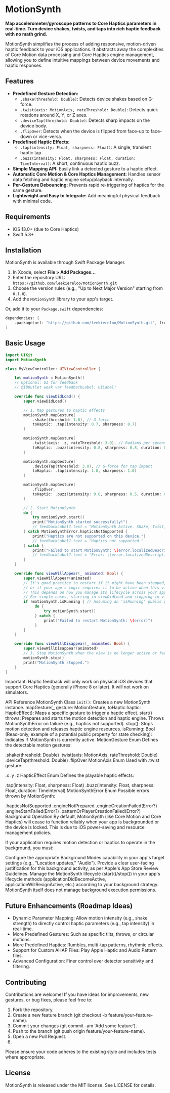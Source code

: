 # MotionSynth 

**Map accelerometer/gyroscope patterns to Core Haptics parameters in real-time. Turn device shakes, twists, and taps into rich haptic feedback with no math grind.**

MotionSynth simplifies the process of adding responsive, motion-driven haptic feedback to your iOS applications. It abstracts away the complexities of Core Motion data processing and Core Haptics engine management, allowing you to define intuitive mappings between device movements and haptic responses.

## Features 

*   **Predefined Gesture Detection:**
    *   `.shake(threshold: Double)`: Detects device shakes based on G-force.
    *   `.twist(axis: MotionAxis, rateThreshold: Double)`: Detects quick rotations around X, Y, or Z axes.
    *   `.deviceTap(threshold: Double)`: Detects sharp impacts on the device body.
    *   `.flipOver`: Detects when the device is flipped from face-up to face-down or vice-versa.
*   **Predefined Haptic Effects:**
    *   `.tap(intensity: Float, sharpness: Float)`: A single, transient haptic tap.
    *   `.buzz(intensity: Float, sharpness: Float, duration: TimeInterval)`: A short, continuous haptic buzz.
*   **Simple Mapping API:** Easily link a detected gesture to a haptic effect.
*   **Automatic Core Motion & Core Haptics Management:** Handles sensor data fetching and haptic engine setup/playback internally.
*   **Per-Gesture Debouncing:** Prevents rapid re-triggering of haptics for the same gesture.
*   **Lightweight and Easy to Integrate:** Add meaningful physical feedback with minimal code.

## Requirements

*   iOS 13.0+ (due to Core Haptics)
*   Swift 5.3+

## Installation

MotionSynth is available through Swift Package Manager.

1.  In Xcode, select **File > Add Packages...**
2.  Enter the repository URL: `https://github.com/leekiereloo/MotionSynth.git` 
3.  Choose the version rules (e.g., "Up to Next Major Version" starting from `0.1.0`).
4.  Add the `MotionSynth` library to your app's target.

Or, add it to your `Package.swift` dependencies:
```swift
dependencies: [
    .package(url: "https://github.com/leekiereloo/MotionSynth.git", from: "0.1.0") 
]
```

## Basic Usage

```swift
import UIKit
import MotionSynth

class MyViewController: UIViewController {

    let motionSynth = MotionSynth()
    // Optional: UI for feedback
    // @IBOutlet weak var feedbackLabel: UILabel!

    override func viewDidLoad() {
        super.viewDidLoad()

        // 1. Map gestures to haptic effects
        motionSynth.mapGesture(
            .shake(threshold: 1.8), // G-force
            toHaptic: .tap(intensity: 0.7, sharpness: 0.7)
        )

        motionSynth.mapGesture(
            .twist(axis: .z, rateThreshold: 3.0), // Radians per second
            toHaptic: .buzz(intensity: 0.8, sharpness: 0.8, duration: 0.15)
        )

        motionSynth.mapGesture(
            .deviceTap(threshold: 3.0), // G-force for tap impact
            toHaptic: .tap(intensity: 1.0, sharpness: 1.0)
        )

        motionSynth.mapGesture(
            .flipOver,
            toHaptic: .buzz(intensity: 0.6, sharpness: 0.5, duration: 0.3)
        )

        // 2. Start MotionSynth
        do {
            try motionSynth.start()
            print("MotionSynth started successfully!")
            // feedbackLabel?.text = "MotionSynth Active. Shake, Twist, Tap, or Flip!"
        } catch MotionSynthError.hapticsNotSupported {
            print("Haptics are not supported on this device.")
            // feedbackLabel?.text = "Haptics not supported."
        } catch {
            print("Failed to start MotionSynth: \(error.localizedDescription)")
            // feedbackLabel?.text = "Error: \(error.localizedDescription)"
        }
    }

    override func viewWillAppear(_ animated: Bool) {
        super.viewWillAppear(animated)
        // It's good practice to restart if it might have been stopped,
        // or if your app's logic requires it to be active when this view appears.
        // This depends on how you manage its lifecycle across your app.
        // For simple cases, starting in viewDidLoad and stopping in viewWillDisappear is fine.
        if !motionSynth.isRunning { // Assuming an 'isRunning' public property exists or similar check
             do {
                 try motionSynth.start()
             } catch {
                 print("Failed to restart MotionSynth: \(error)")
             }
        }
    }

    override func viewWillDisappear(_ animated: Bool) {
        super.viewWillDisappear(animated)
        // 3. Stop MotionSynth when the view is no longer active or feedback isn't needed
        motionSynth.stop()
        print("MotionSynth stopped.")
    }
}
```

Important: Haptic feedback will only work on physical iOS devices that support Core Haptics (generally iPhone 8 or later). It will not work on simulators.

API Reference
MotionSynth Class
`init()`: Creates a new MotionSynth instance.
mapGesture(_ gesture: MotionGesture, toHaptic haptic: HapticEffect): Maps a specific gesture to trigger a haptic effect.
start() throws: Prepares and starts the motion detection and haptic engine. Throws MotionSynthError on failure (e.g., haptics not supported).
stop(): Stops motion detection and releases haptic engine resources.
isRunning: Bool (Read-only, example of a potential public property for state checking): Indicates if MotionSynth is currently active.
MotionGesture Enum
Defines the detectable motion gestures:

.shake(threshold: Double)
.twist(axis: MotionAxis, rateThreshold: Double)
.deviceTap(threshold: Double)
.flipOver
MotionAxis Enum
Used with .twist gesture:

.x
.y
.z
HapticEffect Enum
Defines the playable haptic effects:

.tap(intensity: Float, sharpness: Float)
.buzz(intensity: Float, sharpness: Float, duration: TimeInterval)
MotionSynthError Enum
Possible errors thrown by MotionSynth:

.hapticsNotSupported
.engineNotPrepared
.engineCreationFailed(Error?)
.engineStartFailed(Error?)
.patternOrPlayerCreationFailed(Error?)
Background Operation
By default, MotionSynth (like Core Motion and Core Haptics) will cease to function reliably when your app is backgrounded or the device is locked. This is due to iOS power-saving and resource management policies.

If your application requires motion detection or haptics to operate in the background, you must:

Configure the appropriate Background Modes capability in your app's target settings (e.g., "Location updates," "Audio").
Provide a clear user-facing justification for this background activity, as per Apple's App Store Review Guidelines.
Manage the MotionSynth lifecycle (start()/stop()) in your app's lifecycle methods (applicationDidBecomeActive, applicationWillResignActive, etc.) according to your background strategy.
MotionSynth itself does not manage background execution permissions.

## Future Enhancements (Roadmap Ideas)
- Dynamic Parameter Mapping: Allow motion intensity (e.g., shake strength) to directly control haptic parameters (e.g., tap intensity) in real-time.
- More Predefined Gestures: Such as specific tilts, throws, or circular motions.
- More Predefined Haptics: Rumbles, multi-tap patterns, rhythmic effects.
- Support for Custom AHAP Files: Play Apple Haptic and Audio Pattern files.
- Advanced Configuration: Finer control over detector sensitivity and filtering.

## Contributing
Contributions are welcome! If you have ideas for improvements, new gestures, or bug fixes, please feel free to:

1. Fork the repository.
2. Create a new feature branch (git checkout -b feature/your-feature-name).
3. Commit your changes (git commit -am 'Add some feature').
4. Push to the branch (git push origin feature/your-feature-name).
5. Open a new Pull Request.
6. 
Please ensure your code adheres to the existing style and includes tests where appropriate.

## License
MotionSynth is released under the MIT license. See LICENSE for details.
